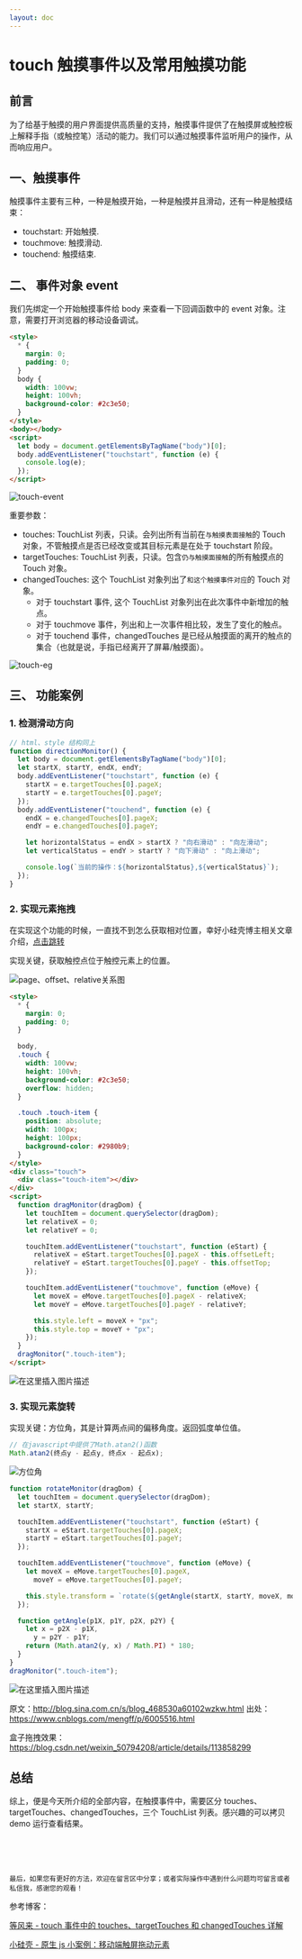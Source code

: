 ```yaml
---
layout: doc
---
```


# touch 触摸事件以及常用触摸功能

## 前言

为了给基于触摸的用户界面提供高质量的支持，触摸事件提供了在触摸屏或触控板上解释手指（或触控笔）活动的能力。我们可以通过触摸事件监听用户的操作，从而响应用户。

## 一、触摸事件

触摸事件主要有三种，一种是触摸开始，一种是触摸并且滑动，还有一种是触摸结束：

- touchstart: 开始触摸.
- touchmove: 触摸滑动.
- touchend: 触摸结束.

## 二、 事件对象 event

我们先绑定一个开始触摸事件给 body 来查看一下回调函数中的 event 对象。注意，需要打开浏览器的移动设备调试。

```html
<style>
  * {
    margin: 0;
    padding: 0;
  }
  body {
    width: 100vw;
    height: 100vh;
    background-color: #2c3e50;
  }
</style>
<body></body>
<script>
  let body = document.getElementsByTagName("body")[0];
  body.addEventListener("touchstart", function (e) {
    console.log(e);
  });
</script>
```

![touch-event](../../public/images-blog/js/20210702160645344.png)

重要参数：

- touches: TouchList 列表，只读。会列出所有当前在`与触摸表面接触`的 Touch 对象，不管触摸点是否已经改变或其目标元素是在处于 touchstart 阶段。
- targetTouches: TouchList 列表，只读。包含`仍与触摸面接触`的所有触摸点的 Touch 对象。
- changedTouches: 这个 TouchList 对象列出了`和这个触摸事件对应`的 Touch 对象。
  - 对于 touchstart 事件, 这个 TouchList 对象列出在此次事件中新增加的触点。
  - 对于 touchmove 事件，列出和上一次事件相比较，发生了变化的触点。
  - 对于 touchend 事件，changedTouches 是已经从触摸面的离开的触点的集合（也就是说，手指已经离开了屏幕/触摸面）。

![touch-eg](../../public/images-blog/js/20210702160714304.png)

## 三、 功能案例

### 1. 检测滑动方向

```js
// html、style 结构同上
function directionMonitor() {
  let body = document.getElementsByTagName("body")[0];
  let startX, startY, endX, endY;
  body.addEventListener("touchstart", function (e) {
    startX = e.targetTouches[0].pageX;
    startY = e.targetTouches[0].pageY;
  });
  body.addEventListener("touchend", function (e) {
    endX = e.changedTouches[0].pageX;
    endY = e.changedTouches[0].pageY;

    let horizontalStatus = endX > startX ? "向右滑动" : "向左滑动";
    let verticalStatus = endY > startY ? "向下滑动" : "向上滑动";

    console.log(`当前的操作：${horizontalStatus},${verticalStatus}`);
  });
}
```

### 2. 实现元素拖拽

在实现这个功能的时候，一直找不到怎么获取相对位置，幸好小硅壳博主相关文章介绍，[点击跳转](https://blog.csdn.net/weixin_50794208/article/details/113858299)

实现关键，获取触控点位于触控元素上的位置。

![page、offset、relative关系图](../../public/images-blog/js/20210702162406823.png)

```html
<style>
  * {
    margin: 0;
    padding: 0;
  }

  body,
  .touch {
    width: 100vw;
    height: 100vh;
    background-color: #2c3e50;
    overflow: hidden;
  }

  .touch .touch-item {
    position: absolute;
    width: 100px;
    height: 100px;
    background-color: #2980b9;
  }
</style>
<div class="touch">
  <div class="touch-item"></div>
</div>
<script>
  function dragMonitor(dragDom) {
    let touchItem = document.querySelector(dragDom);
    let relativeX = 0;
    let relativeY = 0;

    touchItem.addEventListener("touchstart", function (eStart) {
      relativeX = eStart.targetTouches[0].pageX - this.offsetLeft;
      relativeY = eStart.targetTouches[0].pageY - this.offsetTop;
    });

    touchItem.addEventListener("touchmove", function (eMove) {
      let moveX = eMove.targetTouches[0].pageX - relativeX;
      let moveY = eMove.targetTouches[0].pageY - relativeY;

      this.style.left = moveX + "px";
      this.style.top = moveY + "px";
    });
  }
  dragMonitor(".touch-item");
</script>
```

![在这里插入图片描述](../../public/images-blog/js/20210702160729699.gif)

### 3. 实现元素旋转

实现关键：方位角，其是计算两点间的偏移角度。返回弧度单位值。

```js
// 在javascript中提供了Math.atan2()函数
Math.atan2(终点y - 起点y, 终点x - 起点x);
```

![方位角](../../public/images-blog/js/20210702162754807.jpg)

```js
function rotateMonitor(dragDom) {
  let touchItem = document.querySelector(dragDom);
  let startX, startY;

  touchItem.addEventListener("touchstart", function (eStart) {
    startX = eStart.targetTouches[0].pageX;
    startY = eStart.targetTouches[0].pageY;
  });

  touchItem.addEventListener("touchmove", function (eMove) {
    let moveX = eMove.targetTouches[0].pageX,
      moveY = eMove.targetTouches[0].pageY;

    this.style.transform = `rotate(${getAngle(startX, startY, moveX, moveY)}deg)`;
  });

  function getAngle(p1X, p1Y, p2X, p2Y) {
    let x = p2X - p1X,
      y = p2Y - p1Y;
    return (Math.atan2(y, x) / Math.PI) * 180;
  }
}
dragMonitor(".touch-item");
```

![在这里插入图片描述](../../public/images-blog/js/20210702160740546.gif)

原文：http://blog.sina.com.cn/s/blog_468530a60102wzkw.html
出处：https://www.cnblogs.com/mengff/p/6005516.html

盒子拖拽效果：https://blog.csdn.net/weixin_50794208/article/details/113858299

## 总结

综上，便是今天所介绍的全部内容，在触摸事件中，需要区分 touches、targetTouches、changedTouches，三个 TouchList 列表。感兴趣的可以拷贝 demo 运行查看结果。

<br />
<br />
<br />

`最后，如果您有更好的方法，欢迎在留言区中分享；或者实际操作中遇到什么问题均可留言或者私信我，感谢您的观看！`

参考博客：

[等风来 - touch 事件中的 touches、targetTouches 和 changedTouches 详解](https://www.cnblogs.com/mengff/p/6005516.html)

[小硅壳 - 原生 js 小案例：移动端触屏拖动元素](https://blog.csdn.net/weixin_50794208/article/details/113858299)
